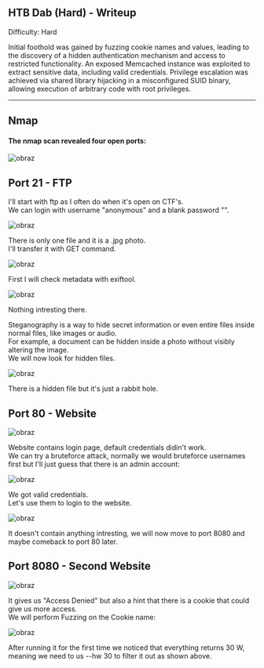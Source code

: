 ## HTB Dab (Hard) - Writeup

Difficulty: Hard

Initial foothold was gained by fuzzing cookie names and values, leading to the discovery of a hidden authentication mechanism and access to restricted functionality.
An exposed Memcached instance was exploited to extract sensitive data, including valid credentials.
Privilege escalation was achieved via shared library hijacking in a misconfigured SUID binary, allowing execution of arbitrary code with root privileges.

---

## Nmap 

#### The nmap scan revealed four open ports:  

![obraz](https://github.com/user-attachments/assets/c4950260-c4fd-41c4-afb0-e91f06fd36e9)


## Port 21 - FTP

I'll start with ftp as I often do when it's open on CTF's.   
We can login with username "anonymous" and a blank password "".  

![obraz](https://github.com/user-attachments/assets/f83e2c35-5262-4c7f-9da8-79d3435bac24)

There is only one file and it is a .jpg photo.  
I'll transfer it with GET command.  

![obraz](https://github.com/user-attachments/assets/e7ccdb0d-e783-4f67-ae5e-ab58e138c430)

First I will check metadata with exiftool.  

![obraz](https://github.com/user-attachments/assets/6c1b7327-d90e-4108-b35d-7afc97dfe946)

Nothing intresting there.  

Steganography is a way to hide secret information or even entire files inside normal files, like images or audio.  
For example, a document can be hidden inside a photo without visibly altering the image.    
We will now look for hidden files.  

![obraz](https://github.com/user-attachments/assets/55d6818b-6635-4836-bbed-7f1b4101d692)  

There is a hidden file but it's just a rabbit hole.  


## Port 80 - Website 

![obraz](https://github.com/user-attachments/assets/16c059f8-bb7e-4fa5-ad3a-5894894f98f3)

Website contains login page, default credentials didin't work.  
We can try a bruteforce attack, normally we would bruteforce usernames first but I'll just guess that there is an admin account:  

![obraz](https://github.com/user-attachments/assets/f6756c03-7f21-4201-a661-787190d0bce1)

We got valid credentials.  
Let's use them to login to the website.  

![obraz](https://github.com/user-attachments/assets/b71def5c-cc04-437d-9217-2e4aefd926a8)

It doesn't contain anything intresting, we will now move to port 8080 and maybe comeback to port 80 later.  



## Port 8080 - Second Website 

![obraz](https://github.com/user-attachments/assets/0758865b-4bd6-46f0-b67a-0e77f355dfe7)

It gives us "Access Denied" but also a hint that there is a cookie that could give us more access.  
We will perform Fuzzing on the Cookie name:  

![obraz](https://github.com/user-attachments/assets/142ee62c-1185-474f-83e6-c73cfc438a4f)

After running it for the first time we noticed that everything returns 30 W, meaning we need to us --hw 30 to filter it out as shown above.  



















